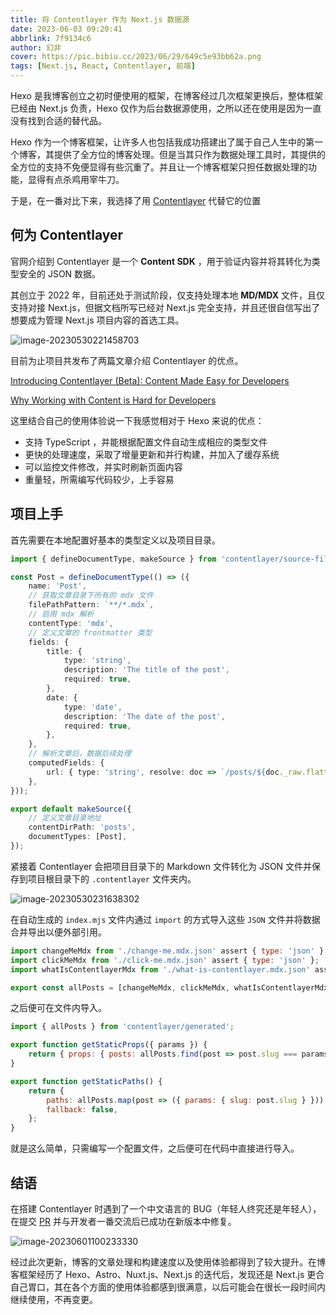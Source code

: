 ```yaml
---
title: 将 Contentlayer 作为 Next.js 数据源
date: 2023-06-03 09:20:41
abbrlink: 7f9134c6
author: 幻非
cover: https://pic.bibiu.cc/2023/06/29/649c5e93bb62a.png
tags: [Next.js, React, Contentlayer, 前端]
---
```


Hexo 是我博客创立之初时便使用的框架，在博客经过几次框架更换后，整体框架已经由 Next.js 负责，Hexo 仅作为后台数据源使用，之所以还在使用是因为一直没有找到合适的替代品。

Hexo 作为一个博客框架，让许多人也包括我成功搭建出了属于自己人生中的第一个博客，其提供了全方位的博客处理。但是当其只作为数据处理工具时，其提供的全方位的支持不免便显得有些沉重了。并且让一个博客框架只担任数据处理的功能，显得有点杀鸡用宰牛刀。

于是，在一番对比下来，我选择了用 [Contentlayer](https://www.contentlayer.dev) 代替它的位置

## 何为 Contentlayer

官网介绍到 Contentlayer 是一个 **Content SDK** ，用于验证内容并将其转化为类型安全的 JSON 数据。

其创立于 2022 年，目前还处于测试阶段，仅支持处理本地 **MD/MDX** 文件，且仅支持对接 Next.js，但据文档所写已经对 Next.js 完全支持，并且还很自信写出了想要成为管理 Next.js 项目内容的首选工具。

![image-20230530221458703](https://pic.bibiu.cc/2023/05/31/64772d8817e24.png)

目前为止项目共发布了两篇文章介绍 Contentlayer 的优点。

[Introducing Contentlayer (Beta): Content Made Easy for Developers](https://www.contentlayer.dev/blog/beta)

[Why Working with Content is Hard for Developers](https://www.contentlayer.dev/blog/working-with-content-is-hard-for-developers)

这里结合自己的使用体验说一下我感觉相对于 Hexo 来说的优点：

-   支持 TypeScript ，并能根据配置文件自动生成相应的类型文件
-   更快的处理速度，采取了增量更新和并行构建，并加入了缓存系统
-   可以监控文件修改，并实时刷新页面内容
-   重量轻，所需编写代码较少，上手容易

## 项目上手

首先需要在本地配置好基本的类型定义以及项目目录。

```typescript
import { defineDocumentType, makeSource } from 'contentlayer/source-files';

const Post = defineDocumentType(() => ({
    name: 'Post',
    // 获取文章目录下所有的 mdx 文件
    filePathPattern: `**/*.mdx`,
    // 启用 mdx 解析
    contentType: 'mdx',
    // 定义文章的 frontmatter 类型
    fields: {
        title: {
            type: 'string',
            description: 'The title of the post',
            required: true,
        },
        date: {
            type: 'date',
            description: 'The date of the post',
            required: true,
        },
    },
    // 解析文章后，数据后续处理
    computedFields: {
        url: { type: 'string', resolve: doc => `/posts/${doc._raw.flattenedPath}` },
    },
}));

export default makeSource({
    // 定义文章目录地址
    contentDirPath: 'posts',
    documentTypes: [Post],
});
```

紧接着 Contentlayer 会把项目目录下的 Markdown 文件转化为 JSON 文件并保存到项目根目录下的 `.contentlayer` 文件夹内。

![image-20230530231638302](https://pic.bibiu.cc/2023/05/31/64772dd0bbf3a.png)

在自动生成的 `index.mjs` 文件内通过 `import` 的方式导入这些 `JSON` 文件并将数据合并导出以便外部引用。

```javascript
import changeMeMdx from './change-me.mdx.json' assert { type: 'json' };
import clickMeMdx from './click-me.mdx.json' assert { type: 'json' };
import whatIsContentlayerMdx from './what-is-contentlayer.mdx.json' assert { type: 'json' };

export const allPosts = [changeMeMdx, clickMeMdx, whatIsContentlayerMdx];
```

之后便可在文件内导入。

```javascript
import { allPosts } from 'contentlayer/generated';

export function getStaticProps({ params }) {
    return { props: { posts: allPosts.find(post => post.slug === params.slug) } };
}

export function getStaticPaths() {
    return {
        paths: allPosts.map(post => ({ params: { slug: post.slug } })),
        fallback: false,
    };
}
```

就是这么简单，只需编写一个配置文件，之后便可在代码中直接进行导入。

## 结语

在搭建 Contentlayer 时遇到了一个中文语言的 BUG（年轻人终究还是年轻人），在提交 [PR](https://github.com/contentlayerdev/contentlayer/pull/470) 并与开发者一番交流后已成功在新版本中修复。

![image-20230601100233330](https://pic.bibiu.cc/2023/06/01/6477fb5f32c86.png)

经过此次更新，博客的文章处理和构建速度以及使用体验都得到了较大提升。在博客框架经历了 Hexo、Astro、Nuxt.js、Next.js 的迭代后，发现还是 Next.js 更合自己胃口，其在各个方面的使用体验都感到很满意，以后可能会在很长一段时间内继续使用，不再变更。
